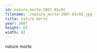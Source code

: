 ```yaml
---
id: nature_morte-2007-65x92
filename: ./nature_morte-2007-65x92.jpg
title: nature morte
year: 2007
height: 65
width: 92
---
```


nature morte
